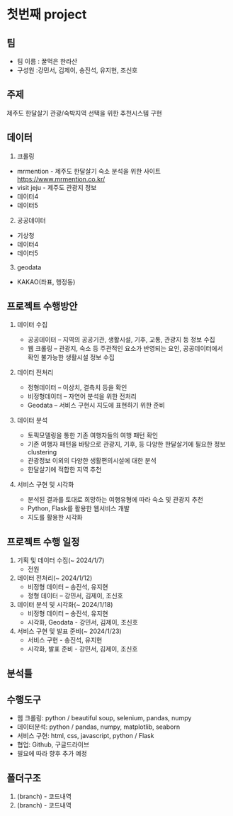 # 첫번째 project

## 팀
- 팀 이름 : 꿀먹은 한라산 <br>
- 구성원 :강민서, 김제이, 송진석, 유지현, 조신호

## 주제
제주도 한달살기 관광/숙박지역 선택을 위한 추천시스템 구현 

## 데이터

1. 크롤링

- mrmention - 제주도 한달살기 숙소 분석을 위한 사이트
    https://www.mrmention.co.kr/
- visit jeju - 제주도 관광지 정보
- 데이터4
- 데이터5

2. 공공데이터

- 기상청
- 데이터4
- 데이터5

3. geodata

- KAKAO(좌표, 행정동)

## 프로젝트 수행방안

1.	데이터 수집
    - 공공데이터 – 지역의 공공기관, 생활시설, 기후, 교통, 관광지 등 정보 수집
    - 웹 크롤링 – 관광지, 숙소 등 주관적인 요소가 반영되는 요인, 공공데이터에서 확인 불가능한 생활시설 정보 수집

2.	데이터 전처리
    - 정형데이터 – 이상치, 결측치 등을 확인
    - 비정형데이터 – 자연어 분석을 위한 전처리
    - Geodata – 서비스 구현시 지도에 표현하기 위한 준비

3.	데이터 분석
    - 토픽모델링을 통한 기존 여행자들의 여행 패턴 확인
    - 기존 여행자 패턴을 바탕으로 관광지, 기후, 등 다양한 한달살기에 필요한 정보 clustering
    - 관광정보 이외의 다양한 생활편의시설에 대한 분석    
    - 한달살기에 적합한 지역 추천

4.	서비스 구현 및 시각화
    - 분석된 결과를 토대로 희망하는 여행유형에 따라 숙소 및 관광지 추천
    - Python, Flask를 활용한 웹서비스 개발
    - 지도를 활용한 시각화

## 프로젝트 수행 일정

1.	기획 및 데이터 수집(~ 2024/1/7)
    - 전원
2.	데이터 전처리(~ 2024/1/12)
    - 비정형 데이터 – 송진석, 유지현
    - 정형 데이터 – 강민서, 김제이, 조신호
3.	데이터 분석 및 시각화(~ 2024/1/18)
    - 비정형 데이터 – 송진석, 유지현
    - 시각화, Geodata - 강민서, 김제이, 조신호
4.	서비스 구현 및 발표 준비(~ 2024/1/23)
    - 서비스 구현 - 송진석, 유지현
    - 시각화, 발표 준비 - 강민서, 김제이, 조신호


## 분석틀




## 수행도구

-	웹 크롤링: python / beautiful soup, selenium, pandas, numpy
-	데이터분석: python / pandas, numpy, matplotlib, seaborn
-	서비스 구현: html, css, javascript, python / Flask
-	협업: Github, 구글드라이브
-	필요에 따라 향후 추가 예정

## 폴더구조
1. (branch) - 코드내역
2. (branch) - 코드내역
